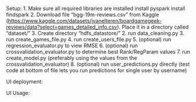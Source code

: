 
Setup:
    1. Make sure all required libraries are installed
        install pyspark
        install findspark
    2. Download file “bgg-19m-reviews.csv”  from Kaggle (https://www.kaggle.com/datasets/jvanelteren/boardgamegeek-reviews/data?select=games_detailed_info.csv). Place it in a directory called “dataset/”
    3. Create directory “hdfs_datastore/”
    2. run data_cleaning.py
    3. run create_games_file.py
    4. run create_users_file.py
    5. (optional) run regression_evaluator.py to view RMSE
    6. (optional) run crossvalidation_evaluator.py to determine best Rank/RegParam values
    7. run create_model.py (preferably using the values from the crossvalidation_evaluator)
    8. (optional) run user_predictions.py directly (test code at bottom of file lets you run predictions for single user by username)

UI deployment:

UI Usage:
    
